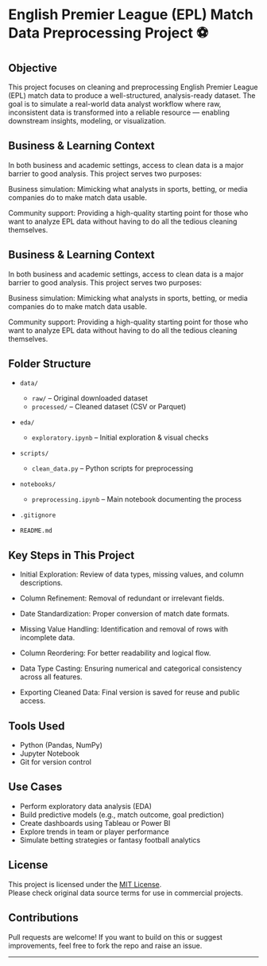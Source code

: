 # English Premier League (EPL) Match Data Preprocessing Project ⚽

## Objective

This project focuses on cleaning and preprocessing English Premier League (EPL) match data to produce a well-structured, analysis-ready dataset.
The goal is to simulate a real-world data analyst workflow where raw, inconsistent data is transformed into a reliable resource — enabling downstream insights, modeling, or visualization.

## Business & Learning Context

In both business and academic settings, access to clean data is a major barrier to good analysis. This project serves two purposes:

Business simulation: Mimicking what analysts in sports, betting, or media companies do to make match data usable.

Community support: Providing a high-quality starting point for those who want to analyze EPL data without having to do all the tedious cleaning themselves.

## Business & Learning Context

In both business and academic settings, access to clean data is a major barrier to good analysis. This project serves two purposes:

Business simulation: Mimicking what analysts in sports, betting, or media companies do to make match data usable.

Community support: Providing a high-quality starting point for those who want to analyze EPL data without having to do all the tedious cleaning themselves.

## Folder Structure


- `data/`
  - `raw/` – Original downloaded dataset
  - `processed/` – Cleaned dataset (CSV or Parquet)

- `eda/`
  - `exploratory.ipynb` – Initial exploration & visual checks

- `scripts/`
  - `clean_data.py` – Python scripts for preprocessing

- `notebooks/`
  - `preprocessing.ipynb` – Main notebook documenting the process

- `.gitignore`
- `README.md`

## Key Steps in This Project

- Initial Exploration: Review of data types, missing values, and column descriptions.

- Column Refinement: Removal of redundant or irrelevant fields.

- Date Standardization: Proper conversion of match date formats.

- Missing Value Handling: Identification and removal of rows with incomplete data.

- Column Reordering: For better readability and logical flow.

- Data Type Casting: Ensuring numerical and categorical consistency across all features.

- Exporting Cleaned Data: Final version is saved for reuse and public access.


## Tools Used

- Python (Pandas, NumPy)
- Jupyter Notebook
- Git for version control


## Use Cases

- Perform exploratory data analysis (EDA)
- Build predictive models (e.g., match outcome, goal prediction)
- Create dashboards using Tableau or Power BI
- Explore trends in team or player performance
- Simulate betting strategies or fantasy football analytics


## License

This project is licensed under the [MIT License](LICENSE).  
Please check original data source terms for use in commercial projects.

## Contributions

Pull requests are welcome! If you want to build on this or suggest improvements, feel free to fork the repo and raise an issue.

---